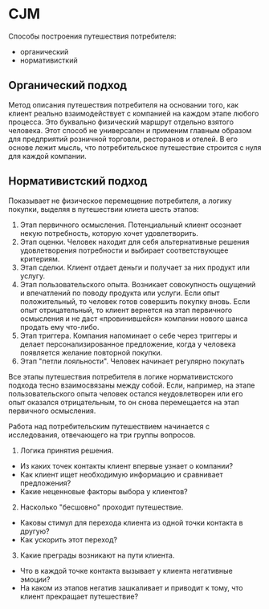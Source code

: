 # CJM
  
Способы построения путешествия потребителя:
- органический
- нормативисткий
  
## Органический подход

Метод описания путешествия потребителя на основании того, как клиент реально взаимодействует с компанией на каждом этапе любого процесса. Это буквально физический маршрут отдельно взятого человека. Этот способ не универсален и применим главным образом для предприятий розничной торговли, ресторанов и отелей. В его основе лежит мысль, что потребительское путешествие строится с нуля для каждой компании.

## Нормативистский подход
Показывает не физическое перемещение потребителя, а логику покупки, выделяя в путешествии клиета шесть этапов:
1. Этап первичного осмысления. Потенциальный клиент осознает некую потребность, которую хочет удовлетворить.
2. Этап оценки. Человек находит для себя альтернативные решения удовлетворения потребности и выбирает соответствующее критериям.
3. Этап сделки. Клиент отдает деньги и получает за них продукт или услугу.
4. Этап пользовательского опыта. Возникает совокупность ощущений и впечатлений по поводу продукта или услуги. Если опыт положительный, то человек готов совершить покупку вновь. Если опыт отрицательный, то клиент вернется на этап первичного осмысления и не даст «провинившейся» компании нового шанса продать ему что-либо.
5. Этап триггера. Компания напоминает о себе через триггеры и делает персонализированное предложение, когда у человека появляется желание повторной покупки.
6. Этап "петли лояльности". Человек начинает регулярно покупать
   
Все этапы путешествия потребителя в логике нормативистского подхода тесно взаимосвязаны между собой. Если, например, на этапе пользовательского опыта человек остался неудовлетворен или его опыт оказался отрицательным, то он снова перемещается на этап первичного осмысления. 

Работа над потребительским путешествием начинается с исследования, отвечающего на три группы вопросов.
1. Логика принятия решения. 
- Из каких точек контакты клиент впервые узнает о компании?
- Как клиент ищет необходимую информацию и сравнивает предложения?
- Какие неценновые факторы выбора у клиентов?
2. Насколько "бесшовно" проходит путешествие.
- Каковы стимул для перехода клиента из одной точки контакта в другую?
- Как ускорить этот переход?
3. Какие преграды возникают на пути клиента.
- Что в каждой точке контакта вызывает у клиента негативные эмоции? 
- На каком из этапов негатив зашкаливает и приводит к тому, что клиент прекращает путешествие? 